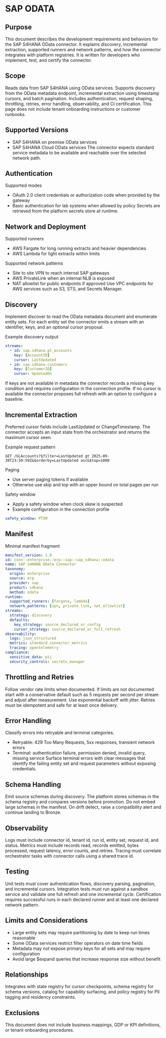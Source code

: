 # SAP ODATA

## Purpose
This document describes the development requirements and behaviors for the SAP S4HANA OData connector. 
It explains discovery, incremental extraction, supported runners and network patterns, and how the connector integrates with platform registries. 
It is written for developers who implement, test, and certify the connector.

## Scope
Reads data from SAP S4HANA using OData services. 
Supports discovery from the OData metadata endpoint, incremental extraction using timestamp cursors, and batch pagination. 
Includes authentication, request shaping, throttling, retries, error handling, observability, and CI certification. 
This page does not include tenant onboarding instructions or customer runbooks.

## Supported Versions
- SAP S4HANA on premise OData services
- SAP S4HANA Cloud OData services
The connector expects standard service metadata to be available and reachable over the selected network path.

## Authentication
Supported modes
- OAuth 2.0 client credentials or authorization code when provided by the gateway
- Basic authentication for lab systems when allowed by policy
Secrets are retrieved from the platform secrets store at runtime.

## Network and Deployment
Supported runners
- AWS Fargate for long running extracts and heavier dependencies
- AWS Lambda for light extracts within limits

Supported network patterns
- Site to site VPN to reach internal SAP gateways
- AWS PrivateLink when an internal NLB is exposed
- NAT allowlist for public endpoints if approved
Use VPC endpoints for AWS services such as S3, STS, and Secrets Manager.

## Discovery
Implement discover to read the OData metadata document and enumerate entity sets. 
For each entity set the connector emits a stream with an identifier, keys, and an optional cursor proposal.

Example discovery output
```yaml
streams:
  - id: sap.s4hana.gl_accounts
    key: [AccountID]
    cursor: LastUpdated
  - id: sap.s4hana.customers
    key: [CustomerID]
    cursor: UpdatedOn
```

If keys are not available in metadata the connector records a missing key condition and requires configuration in the connection profile. 
If no cursor is available the connector proposes full refresh with an option to configure a baseline.

## Incremental Extraction
Preferred cursor fields include LastUpdated or ChangeTimestamp. 
The connector accepts an input state from the orchestrator and returns the maximum cursor seen.

Example request pattern
```
GET /GLAccounts?$filter=LastUpdated gt 2025-09-30T23:59:59Z&$orderby=LastUpdated asc&$top=1000
```

Paging
- Use server paging tokens if available
- Otherwise use skip and top with an upper bound on total pages per run

Safety window
- Apply a safety window when clock skew is suspected
- Example configuration in the connection profile
```yaml
safety_window: PT5M
```

## Manifest
Minimal manifest fragment
```yaml
manifest_version: 1.0
id: conn::enterprise::erp::sap::sap_s4hana::odata
name: SAP S4HANA OData Connector
taxonomy:
  origin: enterprise
  source: erp
  provider: sap
  product: s4hana
  method: odata
runtime:
  supported_runners: [fargate, lambda]
  network_patterns: [vpn, private_link, nat_allowlist]
streams:
  strategy: discovery
  defaults:
    key_strategy: source_declared_or_config
    cursor_strategy: source_declared_or_full_refresh
observability:
  logs: json_structured
  metrics: standard_connector_metrics
  tracing: opentelemetry
compliance:
  sensitive_data: pii
  security_controls: secrets_manager
```

## Throttling and Retries
Follow vendor rate limits when documented. 
If limits are not documented start with a conservative default such as 5 requests per second per stream and adjust after measurement. 
Use exponential backoff with jitter. 
Retries must be idempotent and safe for at least once delivery.

## Error Handling
Classify errors into retryable and terminal categories.
- Retryable: 429 Too Many Requests, 5xx responses, transient network errors
- Terminal: authentication failure, permission denied, invalid query, missing service
Surface terminal errors with clear messages that identify the failing entity set and request parameters without exposing credentials.

## Schema Handling
Emit source schemas during discovery. 
The platform stores schemas in the schema registry and compares versions before promotion. 
Do not embed large schemas in the manifest. 
On drift detect, raise a compatibility alert and continue landing to Bronze.

## Observability
Logs must include connector id, tenant id, run id, entity set, request id, and status. 
Metrics must include records read, records emitted, bytes processed, request latency, error counts, and retries. 
Tracing must correlate orchestrator tasks with connector calls using a shared trace id.

## Testing
Unit tests must cover authentication flows, discovery parsing, pagination, and incremental cursors. 
Integration tests must run against a sandbox service and validate one full refresh and one incremental cycle. 
Certification requires successful runs in each declared runner and at least one declared network pattern.

## Limits and Considerations
- Large entity sets may require partitioning by date to keep run times reasonable
- Some OData services restrict filter operators on date time fields
- Metadata may not expose primary keys for all sets and may require configuration
- Avoid large $expand queries that increase response size without benefit

## Relationships
Integrates with state registry for cursor checkpoints, schema registry for schema versions, catalog for capability surfacing, and policy registry for PII tagging and residency constraints.

## Exclusions
This document does not include business mappings, GDP or KPI definitions, or tenant onboarding procedures.
